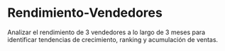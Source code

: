 # Rendimiento-Vendedores
Analizar el rendimiento de 3 vendedores a lo largo de 3 meses para identificar tendencias de crecimiento, ranking y acumulación de ventas.
